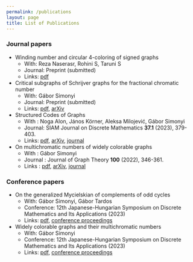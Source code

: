 ```yaml
---
permalink: /publications
layout: page
title: List of Publications
---
```


### Journal papers ###

* Winding number and circular 4-coloring of signed graphs
  * With: Reza Naserasr, Rohini S, Taruni S
  * Journal: Preprint (submitted)  
  * Links: [pdf]()
* Critical subgraphs of Schrijver graphs for the fractional chromatic number  
  * With: Gábor Simonyi
  * Journal: Preprint (submitted)  
  * Links: [pdf](), [arXiv](https://arxiv.org/abs/2212.09520)
* Structured Codes of Graphs  
  * With : Noga Alon, János Körner, Aleksa Milojević, Gábor Simonyi  
  * Journal: SIAM Journal on Discrete Mathematics **37.1** (2023), 379-403.  
  * Links: [pdf](), [arXiv](https://arxiv.org/abs/2202.06810), [journal](https://doi.org/10.1137/22M1487989)
* On multichromatic numbers of widely colorable graphs  
  * With : Gábor Simonyi  
  * Journal : Journal of Graph Theory **100** (2022), 346-361.  
  * Links : [pdf](), [arXiv](https://arxiv.org/abs/2102.03120), [journal](https://doi.org/10.1002/jgt.22785)

### Conference papers ###

* On the generalized Mycielskian of complements of odd cycles  
  * With: Gábor Simonyi, Gábor Tardos  
  * Conference: 12th Japanese-Hungarian Symposium on Discrete Mathematics and Its Applications (2023)  
  * Links: [pdf](../papers/kompcycgenmyc.pdf), [conference proceedings](http://cs.bme.hu/jh2023/kotet23.pdf)  
* Widely colorable graphs and their multichromatic numbers  
  * With: Gábor Simonyi  
  * Conference: 12th Japanese-Hungarian Symposium on Discrete Mathematics and Its Applications (2023) 
  * Links: [pdf](), [conference proceedings](http://cs.bme.hu/jh2023/kotet23.pdf)  
